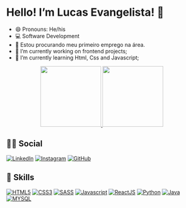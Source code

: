 # Hello! I’m Lucas Evangelista! 👋

- 😄 Pronouns: He/his
- 💻 Software Development 
- 💼 Estou procurando meu primeiro emprego na área.
- 🔭 I’m currently working on frontend projects; 
- 🌱 I’m currently learning Html, Css and Javascript;

<div>
  <a href="https://github.com/LucasEvangelist0">
<p align="center">
  <img height="160em" src="https://github-readme-stats.vercel.app/api?username=LucasEvangelist0&count_private=true&show_icons=true&theme=tokyonight&include_all_commits=true"/>
  <img height="160em" src="https://github-readme-stats.vercel.app/api/top-langs/?username=thomasluizon&langs_count=16&theme=LucasEvangelist0&layout=compact"/>
</p>
 <a/>
</div>

## 👨👩 Social
[![LinkedIn](https://img.shields.io/badge/LinkedIn-0077B5?style=for-the-badge&logo=linkedin&logoColor=white)](https://www.linkedin.com/in/lucas-evangelista-3042151b2/)
[![Instagram](https://img.shields.io/badge/Instagram-E4405F?style=for-the-badge&logo=instagram&logoColor=white)](https://www.instagram.com/lucasemc_/)
[![GitHub](https://img.shields.io/badge/GitHub-100000?style=for-the-badge&logo=github&logoColor=white)](https://github.com/LucasEvangelist0)

## 🚀 Skills
[![HTML5](https://img.shields.io/badge/HTML5-E34F26?style=for-the-badge&logo=html5&logoColor=white)](https://html.spec.whatwg.org/)
[![CSS3](https://img.shields.io/badge/CSS3-1572B6?style=for-the-badge&logo=css3&logoColor=white)](https://developer.mozilla.org/pt-BR/docs/Web/CSS)
[![SASS](https://img.shields.io/badge/Sass-CC6699?style=for-the-badge&logo=sass&logoColor=white)](https://sass-lang.com/)
[![Javascript](https://img.shields.io/badge/JavaScript-F7DF1E?style=for-the-badge&logo=javascript&logoColor=black)](https://www.javascript.com/)
[![ReactJS](https://img.shields.io/badge/React-20232A?style=for-the-badge&logo=react&logoColor=61DAFB)](https://pt-br.reactjs.org/)
[![Python](https://img.shields.io/badge/Python-14354C?style=for-the-badge&logo=python&logoColor=white)](https://www.python.org/)
[![Java](https://img.shields.io/badge/Java-ED8B00?style=for-the-badge&logo=java&logoColor=white)](https://www.java.com/pt-BR/)
[![MYSQL](https://img.shields.io/badge/MySQL-00000F?style=for-the-badge&logo=mysql&logoColor=white)](https://www.mysql.com/)


